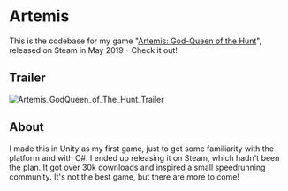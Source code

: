 # Artemis

This is the codebase for my game "[Artemis: God-Queen of the Hunt](https://store.steampowered.com/app/1081850/Artemis_GodQueen_of_The_Hunt/)", released on Steam in May 2019 - Check it out!

## Trailer

![Artemis_GodQueen_of_The_Hunt_Trailer](https://user-images.githubusercontent.com/37193140/214222722-e3a00323-316a-4cc0-be16-412e929a539d.gif)

## About

I made this in Unity as my first game, just to get some familiarity with the platform and with C#. I ended up releasing it on Steam, which hadn't been the plan. It got over 30k downloads and inspired a small speedrunning community. It's not the best game, but there are more to come!



